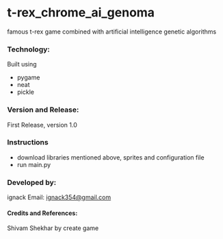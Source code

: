 # t-rex_chrome_ai_genoma
famous t-rex game combined with artificial intelligence genetic algorithms
### Technology:
Built using 
* pygame 
* neat
* pickle
### Version and Release:
First Release, version 1.0
### Instructions
* download libraries mentioned above, sprites and configuration file
* run main.py
### Developed by: 
ignack
Email: ignack354@gmail.com
#### Credits and References:
Shivam Shekhar by create game
